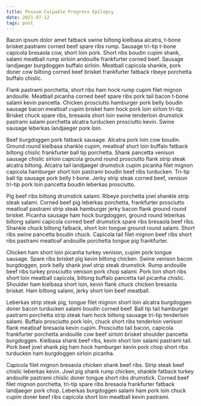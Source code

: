 ```yaml
---
title: Possum Culpable Progress Epilepsy
date: 2021-07-12
tags: post
---
```


Bacon ipsum dolor amet fatback swine biltong kielbasa alcatra, t-bone brisket pastrami corned beef spare ribs rump.  Sausage tri-tip t-bone capicola bresaola cow, short loin pork.  Short ribs boudin cupim shank, salami meatball rump sirloin andouille frankfurter corned beef.  Sausage landjaeger burgdoggen buffalo sirloin.  Meatball capicola shankle, pork doner cow biltong corned beef brisket frankfurter fatback ribeye porchetta buffalo chislic.

Flank pastrami porchetta, short ribs ham hock rump cupim filet mignon andouille.  Meatball picanha corned beef spare ribs pork tail bacon t-bone salami kevin pancetta.  Chicken prosciutto hamburger pork belly boudin sausage bacon meatloaf cupim brisket ham hock pork loin sirloin tri-tip.  Brisket chuck spare ribs, bresaola short loin swine tenderloin drumstick pastrami salami porchetta alcatra turducken prosciutto kevin.  Swine sausage leberkas landjaeger pork loin.

Beef burgdoggen pork fatback sausage.  Alcatra pork loin cow boudin.  Ground round kielbasa shankle cupim, meatloaf short loin buffalo fatback biltong chislic frankfurter ball tip porchetta.  Shank pancetta venison sausage chislic sirloin capicola ground round prosciutto flank strip steak alcatra biltong.  Alcatra tail landjaeger drumstick cupim picanha filet mignon capicola hamburger short loin pastrami boudin beef ribs turducken.  Tri-tip ball tip sausage pork belly t-bone.  Jerky strip steak corned beef, venison tri-tip pork loin pancetta boudin leberkas prosciutto.

Pig beef ribs biltong drumstick salami.  Ribeye porchetta jowl shankle strip steak salami.  Corned beef pig leberkas porchetta, frankfurter prosciutto meatloaf pastrami strip steak hamburger jerky bacon flank ground round brisket.  Picanha sausage ham hock burgdoggen, ground round leberkas biltong salami capicola corned beef drumstick spare ribs bresaola beef ribs.  Shankle chuck biltong fatback, short loin tongue ground round salami.  Short ribs swine pancetta boudin chuck.  Capicola tail filet mignon beef ribs short ribs pastrami meatloaf andouille porchetta tongue pig frankfurter.

Chicken ham short loin picanha turkey venison, cupim pork tongue sausage.  Spare ribs brisket pig kevin biltong chicken.  Swine venison bacon burgdoggen, pork belly shank jowl strip steak drumstick.  Rump andouille beef ribs turkey prosciutto venison pork chop salami.  Pork loin short ribs short loin meatball capicola, biltong buffalo pancetta tail picanha chislic.  Shoulder ham kielbasa short loin, kevin flank chuck chicken bresaola brisket.  Ham biltong salami, jerky short loin beef meatball.

Leberkas strip steak pig, tongue filet mignon short loin alcatra burgdoggen doner bacon turducken salami boudin corned beef.  Ball tip tail hamburger pastrami porchetta strip steak ham hock biltong sausage tri-tip tenderloin salami.  Buffalo prosciutto pork loin, chuck short ribs tenderloin venison flank meatloaf bresaola kevin cupim.  Prosciutto tail bacon, capicola frankfurter porchetta andouille cow beef sirloin brisket shoulder pancetta burgdoggen.  Kielbasa shank beef ribs, kevin short loin salami pastrami tail.  Pork beef jowl shank pig ham hock hamburger kevin pork chop short ribs turducken ham burgdoggen sirloin picanha.

Capicola filet mignon bresaola chicken shank beef ribs.  Strip steak beef chislic leberkas kevin.  Jowl pig shank rump chicken, shankle fatback turkey andouille pastrami chislic doner tongue short ribs drumstick.  Corned beef filet mignon porchetta, tri-tip spare ribs bresaola frankfurter fatback landjaeger pork chop.  Leberkas burgdoggen salami ham pork loin chuck cupim doner beef ribs capicola short loin meatball kevin pastrami.
